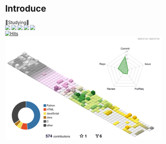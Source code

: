 # Introduce



📝Studying📝 <br>
<img src="https://img.shields.io/badge/Python-FFCA28?style=flat-square=python&logo=python&logoColor=white"/>
<img src="https://img.shields.io/badge/JavaScript-FF9E0F?style=flat-square=JavaScript&logo=JavaScript&logoColor=white"/>
<img src="https://img.shields.io/badge/Java-0085CA?style=flat-square=Java&logo=Java&logoColor=white"/>
<img src="https://img.shields.io/badge/HTML-E34F26?style=flat-square=HTML&logo=HTML5&logoColor=white"/>
<img src="https://img.shields.io/badge/CSS-1572B6?style=flat-square=CSS&logo=CSS3&logoColor=white"/>
<br>
[![Hits](https://hits.seeyoufarm.com/api/count/incr/badge.svg?url=https%3A%2F%2Fgithub.com%2Fsubsub97😁&count_bg=%23FFE300&title_bg=%23FF9A00&icon=&icon_color=%23FFAB00&title=Today&edge_flat=false)](https://hits.seeyoufarm.com)
<br>
![3D_log](./profile-3d-contrib/profile-south-season-animate.svg)




